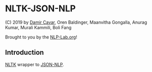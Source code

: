 # NLTK-JSON-NLP

(C) 2019 by [Damir Cavar], Oren Baldinger, Maanvitha Gongalla, Anurag Kumar, Murali Kammili, Boli Fang

Brought to you by the [NLP-Lab.org]!


## Introduction

[NLTK] wrapper to [JSON-NLP].






[Damir Cavar]: http://damir.cavar.me/ "Damir Cavar"
[NLP-Lab.org]: http://nlp-lab.org/ "NLP-Lab.org"
[JSON-NLP]: https://github.com/dcavar/JSON-NLP "JSON-NLP"
[Flair]: https://github.com/zalandoresearch/flair "Flair"
[spaCy]: https://spacy.io/ "spaCy"
[NLTK]: http://nltk.org/ "Natural Language Processing Toolkit"
[Polyglot]: https://github.com/aboSamoor/polyglot "Polyglot" 
[Xrenner]: https://github.com/amir-zeldes/xrenner "Xrenner"
[CONLL-U]: https://universaldependencies.org/format.html "CONLL-U"
